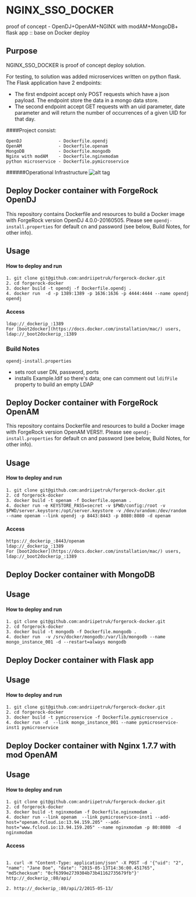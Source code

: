 # NGINX_SSO_DOCKER
proof of concept - OpenDJ+OpenAM+NGINX with modAM+MongoDB+ flask app :: base on Docker deploy


## Purpose

NGINX_SSO_DOCKER is proof of concept deploy solution.


For testing, to solution was added  microservices written on python flask.
The Flask application have 2 endpoints:
- The first endpoint accept only POST requests which have a json payload.
The endpoint store the data in a mongo data store.
- The second endpoint accept GET requests with an uid parameter, date parameter and will return the
number of occurrences of a given UID  for that day.


####Project consist:
```
OpenDJ              - Dockerfile.opendj
OpenAM              - Dockerfile.openam
MongoDB             - Dockerfile.mongodb
Nginx with modAM    - Dockerfile.nginxmodam
python microservice - Dockerfile.pymicroservice  
```

######Operational Infrastructure
![alt tag](https://github.com/andriipetruk/NGINX_SSO_DOCKER/blob/master/NGINX_SSO_DOCKER.png)

## Deploy Docker container with ForgeRock OpenDJ

This repository contains Dockerfile and resources to build a Docker image with ForgeRock version OpenDJ 4.0.0-20160505.
Please see `opendj-install.properties` for default cn and password (see below, Build Notes, for other info).

## Usage

#### How to deploy and run
```
1. git clone git@github.com:andriipetruk/forgerock-docker.git
2. cd forgerock-docker
3. docker build -t opendj -f Dockerfile.opendj .
4. docker run  -d -p 1389:1389 -p 1636:1636 -p 4444:4444 --name opendj opendj
```

#### Access 
```
ldap://_dockerip_:1389
For [boot2docker](https://docs.docker.com/installation/mac/) users, ldap://_boot2dockerip_:1389
```

### Build Notes

 `opendj-install.properties`
* sets root user DN, password, ports
* installs Example.ldif so there's data; one can comment out `ldifFile` property to build an empty LDAP


## Deploy Docker container with ForgeRock OpenAM

This repository contains Dockerfile and resources to build a Docker image with ForgeRock version OpenAM VERS!!.
Please see `opendj-install.properties` for default cn and password (see below, Build Notes, for other info).

## Usage

#### How to deploy and run
```
1. git clone git@github.com:andriipetruk/forgerock-docker.git
2. cd forgerock-docker
3. docker build -t openam -f Dockerfile.openam .
4. docker run -e KEYSTORE_PASS=secret -v $PWD/config:/root -v $PWD/server.keystore:/opt/server.keystore -v /dev/urandom:/dev/random --name openam --link opendj -p 8443:8443 -p 8080:8080 -d openam
```



#### Access 
```
https://_dockerip_:8443/openam
ldap://_dockerip_:1389
For [boot2docker](https://docs.docker.com/installation/mac/) users, ldap://_boot2dockerip_:1389
```


## Deploy Docker container with MongoDB

## Usage

#### How to deploy and run
```
1. git clone git@github.com:andriipetruk/forgerock-docker.git
2. cd forgerock-docker
3. docker build -t mongodb -f Dockerfile.mongodb .
4. docker run  -v /srv/docker/mongodb:/var/lib/mongodb --name mongo_instance_001 -d --restart=always mongodb  
```


## Deploy Docker container with Flask app 

## Usage

#### How to deploy and run
```
1. git clone git@github.com:andriipetruk/forgerock-docker.git
2. cd forgerock-docker
3. docker build -t pymicroservice -f Dockerfile.pymicroservice .
4. docker run -d  --link mongo_instance_001 --name pymicroservice-inst1 pymicroservice 
```


## Deploy Docker container with Nginx 1.7.7 with mod  OpenAM

## Usage

#### How to deploy and run
```
1. git clone git@github.com:andriipetruk/forgerock-docker.git
2. cd forgerock-docker
3. docker build -t nginxmodam -f Dockerfile.nginxmodam .
4. docker run --link openam  --link pymicroservice-inst1 --add-host="openam.fcloud.io:13.94.159.205" --add-host="www.fcloud.io:13.94.159.205" --name nginxmodam -p 80:8080  -d nginxmodam 
```


#### Access 
```

1. curl -H "Content-Type: application/json" -X POST -d '{"uid": "2", "name": "Jane Doe", "date": "2015-05-13T14:36:00.451765", "md5checksum": "0cf6399e2739304b73b41162735679fb"}' http://_dockerip_:80/api/

2. http://_dockerip_:80/api/2/2015-05-13/

```


